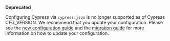 <Alert type="warning">

<strong class="alert-header"><Icon name="exclamation-triangle"></Icon>
Deprecated</strong>

Configuring Cypress via `cypress.json` is no longer supported as of Cypress
CFG_VERSION. We recommend that you update your configuration. Please see the
[new configuration guide](/guides/references/configuration) and the
[migration guide](/guides/references/migration-guide) for more information on
how to update your configuration.

</Alert>
